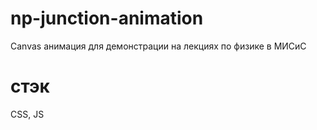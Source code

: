 # np-junction-animation
Canvas анимация для демонстрации на лекциях по физике в МИСиС

# стэк
CSS, JS
